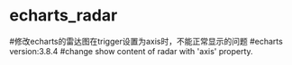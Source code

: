 # echarts_radar

#修改echarts的雷达图在trigger设置为axis时，不能正常显示的问题
#echarts version:3.8.4
#change  show  content  of  radar  with  'axis'  property.
